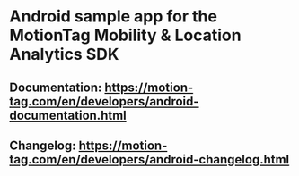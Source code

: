 # Android sample app for the MotionTag Mobility & Location Analytics SDK

## Documentation: https://motion-tag.com/en/developers/android-documentation.html

## Changelog: https://motion-tag.com/en/developers/android-changelog.html
